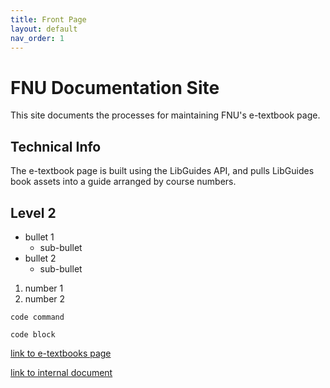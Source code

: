 ```yaml
---
title: Front Page
layout: default
nav_order: 1
---
```


# FNU Documentation Site

This site documents the processes for maintaining FNU's e-textbook page. 

## Technical Info

The e-textbook page is built using the LibGuides API, and pulls LibGuides book assets into a guide arranged by course numbers.

## Level 2
* bullet 1
  * sub-bullet
* bullet 2
  * sub-bullet


1. number 1
2. number 2

`code command`

```
code block
```

[link to e-textbooks page](https://library.frontier.edu/ebooks)

[link to internal document](/assets/js/search-data.json)


